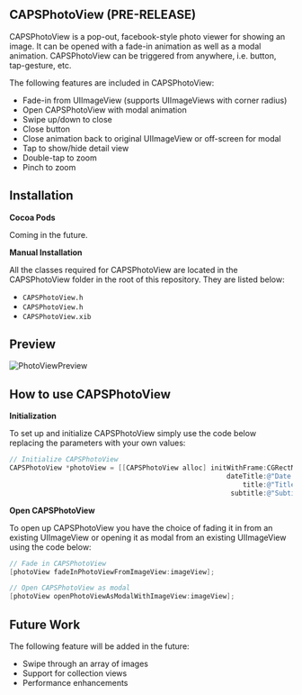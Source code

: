 ## CAPSPhotoView (PRE-RELEASE)

CAPSPhotoView is a pop-out, facebook-style photo viewer for showing an image. It can be opened with a fade-in animation as well as a modal animation. CAPSPhotoView can be triggered from anywhere, i.e. button, tap-gesture, etc.

The following features are included in CAPSPhotoView:

* Fade-in from UIImageView (supports UIImageViews with corner radius)
* Open CAPSPhotoView with modal animation
* Swipe up/down to close 
* Close button
* Close animation back to original UIImageView or off-screen for modal
* Tap to show/hide detail view
* Double-tap to zoom
* Pinch to zoom

## Installation

**Cocoa Pods**

Coming in the future.

**Manual Installation**

All the classes required for CAPSPhotoView are located in the CAPSPhotoView folder in the root of this repository. They are listed below:

* <code>CAPSPhotoView.h</code>
* <code>CAPSPhotoView.h</code>
* <code>CAPSPhotoView.xib</code>

## Preview

![PhotoViewPreview](https://raw.githubusercontent.com/uacaps/ResourceRepo/master/CAPSPhotoView/PhotoViewPreviewLoop.gif)

## How to use CAPSPhotoView

**Initialization**

To set up and initialize CAPSPhotoView simply use the code below replacing the parameters with your own values:

```objective-c
// Initialize CAPSPhotoView
CAPSPhotoView *photoView = [[CAPSPhotoView alloc] initWithFrame:CGRectMake(0, 0, 320, 568)
                                                      dateTitle:@"Date: 03/12/2014"
                                                          title:@"Title"
                                                       subtitle:@"Subtitle"];
```

**Open CAPSPhotoView**

To open up CAPSPhotoView you have the choice of fading it in from an existing UIImageView or opening it as modal from an existing UIImageView using the code below:

```objective-c
// Fade in CAPSPhotoView
[photoView fadeInPhotoViewFromImageView:imageView];
```
```objective-c
// Open CAPSPhotoView as modal
[photoView openPhotoViewAsModalWithImageView:imageView];
```

## Future Work

The following feature will be added in the future:

* Swipe through an array of images
* Support for collection views
* Performance enhancements
